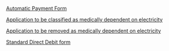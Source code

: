 [Automatic Payment Form](http://www.energyonline.co.nz/Portals/0/Forms/Automatic_Payment_Authority_Form.pdf) 

[Application to be classified as medically dependent on electricity](http://www.energyonline.co.nz/images/EOL-medically-dependent-notice.pdf)

[Application to be removed as medically dependent on electricity](http://www.energyonline.co.nz/images/EOL-No-Longer-medically-dependent-Notice.pdf)

[Standard Direct Debit form](http://www.energyonline.co.nz/images/J1883-EOL-Direct-Debit-Form_2.pdf)